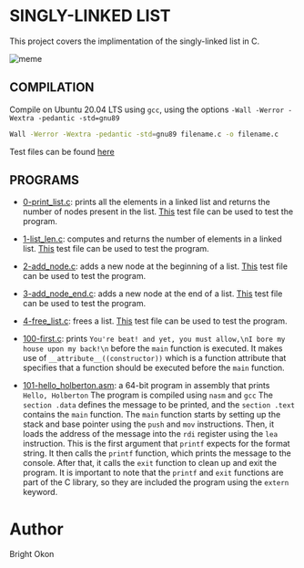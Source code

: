 # SINGLY-LINKED LIST

This project covers the implimentation of the singly-linked list in C.

![meme](https://s3.amazonaws.com/intranet-projects-files/holbertonschool-low_level_programming/229/giphy-3.gif)

## COMPILATION
Compile on Ubuntu 20.04 LTS using ```gcc```, using the options ```-Wall -Werror -Wextra -pedantic -std=gnu89```
```bash
Wall -Werror -Wextra -pedantic -std=gnu89 filename.c -o filename.c
```
Test files can be found [here](https://github.com/Brightini/alx-low_level_programming/tree/master/0x12-singly_linked_lists/test_files)


## PROGRAMS
- [0-print_list.c](https://github.com/Brightini/alx-low_level_programming/blob/master/0x12-singly_linked_lists/0-print_list.c): prints all the elements in a linked list and returns the number of nodes present in the list. [This](https://github.com/Brightini/alx-low_level_programming/blob/master/0x12-singly_linked_lists/test_files/0-main.c) test file can be used to test the program.

- [1-list_len.c](https://github.com/Brightini/alx-low_level_programming/blob/master/0x12-singly_linked_lists/1-list_len.c): computes and returns the number of elements in a linked list. [This](https://github.com/Brightini/alx-low_level_programming/blob/master/0x12-singly_linked_lists/test_files/1-main.c) test file can be used to test the program.

- [2-add_node.c](https://github.com/Brightini/alx-low_level_programming/blob/master/0x12-singly_linked_lists/2-add_node.c): adds a new node at the beginning of a list. [This]() test file can be used to test the program.

- [3-add_node_end.c](https://github.com/Brightini/alx-low_level_programming/blob/master/0x12-singly_linked_lists/3-add_node_end.c): adds a new node at the end of a list. [This](https://github.com/Brightini/alx-low_level_programming/blob/master/0x12-singly_linked_lists/test_files/3-main.c) test file can be used to test the program.


- [4-free_list.c](https://github.com/Brightini/alx-low_level_programming/blob/master/0x12-singly_linked_lists/4-free_list.c): frees a list. [This](https://github.com/Brightini/alx-low_level_programming/blob/master/0x12-singly_linked_lists/test_files/4-main.c) test file can be used to test the program.

- [100-first.c](https://github.com/Brightini/alx-low_level_programming/blob/master/0x12-singly_linked_lists/100-first.c): prints ``You're beat! and yet, you must allow,\nI bore my house upon my back!\n`` before the ``main`` function is executed. It makes use of ``__attribute__((constructor))`` which is a function attribute that specifies that a function should be executed before the ``main`` function.

- [101-hello_holberton.asm](https://github.com/Brightini/alx-low_level_programming/blob/master/0x12-singly_linked_lists/101-hello_holberton.asm): a 64-bit program in assembly that prints ``Hello, Holberton``
The program is compiled using ``nasm`` and ``gcc`` The ``section .data`` defines the message to be printed, and the ``section .text`` contains the ``main`` function. The ``main`` function starts by setting up the stack and base pointer using the ``push`` and ``mov`` instructions. Then, it loads the address of the message into the ``rdi`` register using the ``lea`` instruction. This is the first argument that ``printf`` expects for the format string. It then calls the ``printf`` function, which prints the message to the console. After that, it calls the ``exit`` function to clean up and exit the program. It is important to note that the ``printf`` and ``exit`` functions are part of the C library, so they are included the program using the ``extern`` keyword.


# Author
Bright Okon

